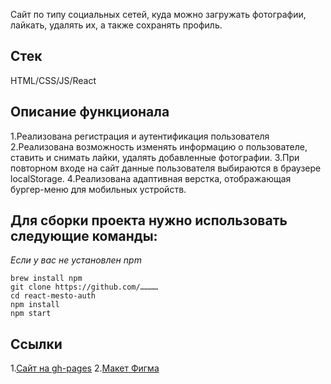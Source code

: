 Cайт по типу социальных сетей, куда можно загружать фотографии, лайкать, удалять их, а также сохранять профиль.

## Стек
HTML/CSS/JS/React

## Описание функционала
1.Реализована регистрация и аутентификация пользователя
2.Реализована возможность изменять информацию о пользователе, ставить и снимать лайки, удалять добавленные фотографии.
3.При повторном входе на сайт данные пользователя выбираются в браузере localStorage.
4.Реализована адаптивная верстка, отображающая бургер-меню для мобильных устройств.

## Для сборки проекта нужно использовать следующие команды:
_Если у вас не установлен npm_
```
brew install npm
git clone https://github.com/…………
cd react-mesto-auth
npm install
npm start
```

## Ссылки
1.[Сайт на gh-pages](http://myr-irina.github.io/react-mesto-auth)
2.[Макет Фигма](https://www.figma.com/file/5H3gsn5lIGPwzBPby9jAOo/Sprint-14-RU?node-id=0%3A1)
